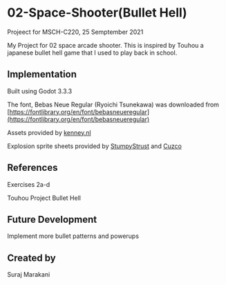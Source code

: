 # 02-Space-Shooter(Bullet Hell)
Projeect for MSCH-C220, 25 Semptember 2021

My Project for 02 space arcade shooter. This is inspired by Touhou a japanese bullet hell game that I used to play back in school.

## Implementation
Built using Godot 3.3.3

The font, Bebas Neue Regular (Ryoichi Tsunekawa) was downloaded from [https://fontlibrary.org/en/font/bebasneueregular](https://fontlibrary.org/en/font/bebasneueregular)

Assets provided by [kenney.nl](https://kenney.nl/assets/simple-space)

Explosion sprite sheets provided by [StumpyStrust](https://opengameart.org/content/explosion-sheet) and [Cuzco](https://opengameart.org/content/explosion)

## References
Exercises 2a-d

Touhou Project Bullet Hell

## Future Development
Implement more bullet patterns and powerups

## Created by 
Suraj Marakani
